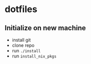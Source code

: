 # dotfiles

## Initialize on new machine

- install git
- clone repo
- run `./install`
- run `install_nix_pkgs`
